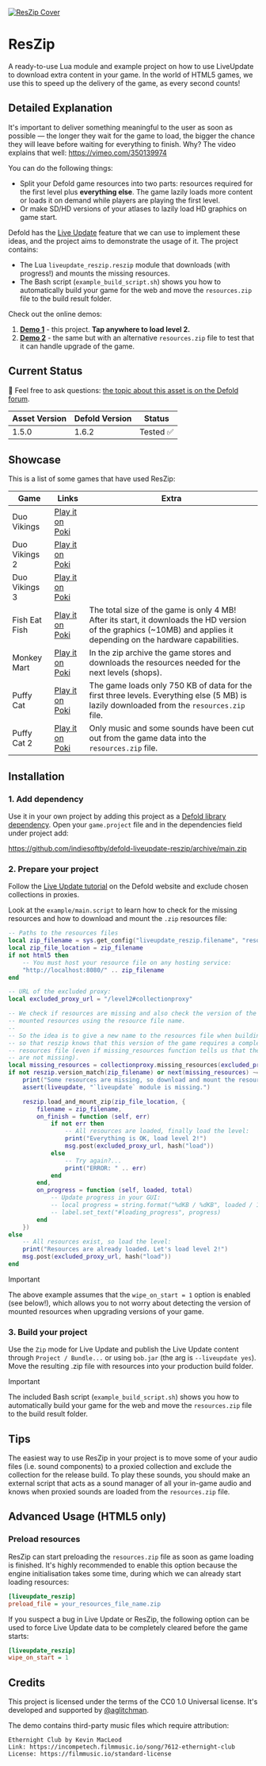 [![ResZip Cover](cover.jpg)](https://github.com/indiesoftby/defold-liveupdate-reszip)

# ResZip

A ready-to-use Lua module and example project on how to use LiveUpdate to download extra content in your game. In the world of HTML5 games, we use this to speed up the delivery of the game, as every second counts!

## Detailed Explanation

It's important to deliver something meaningful to the user as soon as possible — the longer they wait for the game to load, the bigger the chance they will leave before waiting for everything to finish. Why? The video explains that well: https://vimeo.com/350139974

You can do the following things:
- Split your Defold game resources into two parts: resources required for the first level plus **everything else**. The game lazily loads more content or loads it on demand while players are playing the first level.
- Or make SD/HD versions of your atlases to lazily load HD graphics on game start.

Defold has the [Live Update](https://defold.com/manuals/live-update/) feature that we can use to implement these ideas, and the project aims to demonstrate the usage of it. The project contains:

- The Lua `liveupdate_reszip.reszip` module that downloads (with progress!) and mounts the missing resources.
- The Bash script (`example_build_script.sh`) shows you how to automatically build your game for the web and move the `resources.zip` file to the build result folder.

Check out the online demos:
1. [**Demo 1**](https://indiesoftby.github.io/defold-liveupdate-reszip/latest/index.html) - this project. **Tap anywhere to load level 2.**
2. [**Demo 2**](https://indiesoftby.github.io/defold-liveupdate-reszip/alt-version/index.html) - the same but with an alternative `resources.zip` file to test that it can handle upgrade of the game.

## Current Status

💬 Feel free to ask questions: [the topic about this asset is on the Defold forum](https://forum.defold.com/t/use-live-update-to-improve-load-speed-of-html5-game/67686).

| Asset Version   | Defold Version | Status        |
| --------------- | -------------- | ------------- |
| 1.5.0           | 1.6.2          | Tested ✅     |

## Showcase

This is a list of some games that have used ResZip:

| Game            | Links | Extra |
| --------------- | ----- | ----- |
| Duo Vikings     | [Play it on Poki](https://poki.com/en/g/duo-vikings) |
| Duo Vikings 2   | [Play it on Poki](https://poki.com/en/g/duo-vikings-2) |
| Duo Vikings 3   | [Play it on Poki](https://poki.com/en/g/duo-vikings-3) |
| Fish Eat Fish   | [Play it on Poki](https://poki.com/en/g/fish-eat-fish) | The total size of the game is only 4 MB! After its start, it downloads the HD version of the graphics (~10MB) and applies it depending on the hardware capabilities. |
| Monkey Mart     | [Play it on Poki](https://poki.com/en/g/monkey-mart) | In the zip archive the game stores and downloads the resources needed for the next levels (shops). |
| Puffy Cat       | [Play it on Poki](https://poki.com/en/g/puffy-cat) | The game loads only 750 KB of data for the first three levels. Everything else (5 MB) is lazily downloaded from the `resources.zip` file. |
| Puffy Cat 2     | [Play it on Poki](https://poki.com/en/g/puffy-cat-2) | Only music and some sounds have been cut out from the game data into the `resources.zip` file. |

## Installation

### 1. Add dependency

Use it in your own project by adding this project as a [Defold library dependency](http://www.defold.com/manuals/libraries/). Open your `game.project` file and in the dependencies field under project add:

https://github.com/indiesoftby/defold-liveupdate-reszip/archive/main.zip

### 2. Prepare your project

Follow the [Live Update tutorial](https://defold.com/manuals/live-update/) on the Defold website and exclude chosen collections in proxies.

Look at the `example/main.script` to learn how to check for the missing resources and how to download and mount the `.zip` resources file:

```lua
-- Paths to the resources files
local zip_filename = sys.get_config("liveupdate_reszip.filename", "resources.zip")
local zip_file_location = zip_filename
if not html5 then
    -- You must host your resource file on any hosting service:
    "http://localhost:8080/" .. zip_filename
end

-- URL of the excluded proxy:
local excluded_proxy_url = "/level2#collectionproxy"

-- We check if resources are missing and also check the version of the currently
-- mounted resources using the resource file name.
--
-- So the idea is to give a new name to the resources file when building the project, 
-- so that reszip knows that this version of the game requires a completely different
-- resources file (even if missing_resources function tells us that the resources
-- are not missing).
local missing_resources = collectionproxy.missing_resources(excluded_proxy_url)
if not reszip.version_match(zip_filename) or next(missing_resources) ~= nil then
    print("Some resources are missing, so download and mount the resources archive...")
    assert(liveupdate, "`liveupdate` module is missing.")

    reszip.load_and_mount_zip(zip_file_location, {
        filename = zip_filename,
        on_finish = function (self, err)
            if not err then
                -- All resources are loaded, finally load the level:
                print("Everything is OK, load level 2!")
                msg.post(excluded_proxy_url, hash("load"))
            else
                -- Try again?...
                print("ERROR: " .. err)
            end
        end,
        on_progress = function (self, loaded, total)
            -- Update progress in your GUI:
            -- local progress = string.format("%dKB / %dKB", loaded / 1024, total / 1024)
            -- label.set_text("#loading_progress", progress)
        end
    })
else
    -- All resources exist, so load the level:
    print("Resources are already loaded. Let's load level 2!")
    msg.post(excluded_proxy_url, hash("load"))
end
```

> [!IMPORTANT]
> The above example assumes that the `wipe_on_start = 1` option is enabled (see below!), which allows you to not worry about detecting the version of mounted resources when upgrading versions of your game.

### 3. Build your project

Use the `Zip` mode for Live Update and publish the Live Update content through `Project / Bundle...` or using `bob.jar` (the arg is `--liveupdate yes`). Move the resulting .zip file with resources into your production build folder.

> [!IMPORTANT]
> The included Bash script (`example_build_script.sh`) shows you how to automatically build your game for the web and move the `resources.zip` file to the build result folder.

## Tips

The easiest way to use ResZip in your project is to move some of your audio files (i.e. sound components) to a proxied collection and exclude the collection for the release build. To play these sounds, you should make an external script that acts as a sound manager of all your in-game audio and knows when proxied sounds are loaded from the `resources.zip` file.

## Advanced Usage (HTML5 only)

### Preload resources

ResZip can start preloading the `resources.zip` file as soon as game loading is finished. It's highly recommended to enable this option because the engine initialisation takes some time, during which we can already start loading resources:

```ini
[liveupdate_reszip]
preload_file = your_resources_file_name.zip
```

If you suspect a bug in Live Update or ResZip, the following option can be used to force Live Update data to be completely cleared before the game starts:

```ini
[liveupdate_reszip]
wipe_on_start = 1
```

## Credits

This project is licensed under the terms of the CC0 1.0 Universal license. It's developed and supported by [@aglitchman](https://github.com/aglitchman). 

The demo contains third-party music files which require attribution:
```
Ethernight Club by Kevin MacLeod
Link: https://incompetech.filmmusic.io/song/7612-ethernight-club
License: https://filmmusic.io/standard-license
```
